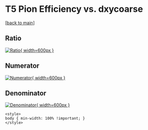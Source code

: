 # T5 Pion Efficiency vs. dxycoarse

[[back to main](./)]



## Ratio

[![Ratio](../mtv/var/T5_211_eff_dxycoarse.png){ width=600px }](../mtv/var/T5_211_eff_dxycoarse.pdf)

## Numerator

[![Numerator](../mtv/num/T5_211_eff_dxycoarse_num.png){ width=600px }](../mtv/num/T5_211_eff_dxycoarse_num.pdf)

## Denominator

[![Denominator](../mtv/den/T5_211_eff_dxycoarse_den.png){ width=600px }](../mtv/den/T5_211_eff_dxycoarse_den.pdf)


``` {=html}
<style>
body { min-width: 100% !important; }
</style>
```
